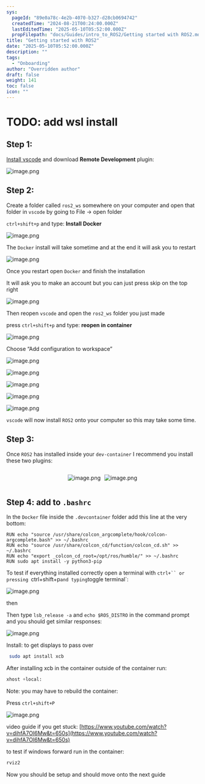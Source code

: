 ```yaml
---
sys:
  pageId: "89e0a78c-4e2b-4070-b327-d28cb0694742"
  createdTime: "2024-08-21T00:24:00.000Z"
  lastEditedTime: "2025-05-10T05:52:00.000Z"
  propFilepath: "docs/Guides/intro_to_ROS2/Getting started with ROS2.md"
title: "Getting started with ROS2"
date: "2025-05-10T05:52:00.000Z"
description: ""
tags:
  - "Onboarding"
author: "Overridden author"
draft: false
weight: 141
toc: false
icon: ""
---
```


# TODO: add wsl install

## Step 1:

[Install vscode](https://code.visualstudio.com/download) and download **Remote Development** plugin:

![image.png](https://prod-files-secure.s3.us-west-2.amazonaws.com/d518164a-d88e-44d1-a4ee-3adb3bd8bce0/efb52993-1881-4a40-b95e-6f020334f022/image.png?X-Amz-Algorithm=AWS4-HMAC-SHA256&X-Amz-Content-Sha256=UNSIGNED-PAYLOAD&X-Amz-Credential=ASIAZI2LB466WYI2MH4L%2F20250519%2Fus-west-2%2Fs3%2Faws4_request&X-Amz-Date=20250519T091037Z&X-Amz-Expires=3600&X-Amz-Security-Token=IQoJb3JpZ2luX2VjENH%2F%2F%2F%2F%2F%2F%2F%2F%2F%2FwEaCXVzLXdlc3QtMiJHMEUCIGygav7GJ3TmhD5367Ba3s5LBqrpVJv5RhkQI3wINVUlAiEAho6QWBD%2B%2F6ycFqTbYWPQIpW7fjqwFLtKUvdl6oRS8MEqiAQIif%2F%2F%2F%2F%2F%2F%2F%2F%2F%2FARAAGgw2Mzc0MjMxODM4MDUiDE1d8aPB6NwY6Dg%2BpircA91VppwkOuUkHFR2%2BS8RQ46zNVPNP%2BAxfqg4yH1NWM0O1VcMk1YnTuSueZZcxowEVJgfS%2BwtFYolYagWzhhIeckqn9iOzIDuFoYLXpguNSK5lMigZ2afJnb2OUmgs9OlSex%2FvgVrHOvlN7bf5kOXhRwIVIUm6fh1H4DiHGNs09cY4eI74y33vqJGSltObzLzx3B31yuxWqdCUJ6cGoPGXrC0KC7vq0YiLhjvH668aLpdwLbbsgytvrhkrLaVY9rWf5kvSrZ6L5UKABn5We6cajGR%2BzICi60eRunpR4mlbxFJnKHzjAN7DSZAnUKkwoS0kG25iYTpAnFYMOQZnd6ENblNISWnN43IXJ20DuNzsUW0T1MdtubezuGd1WKxRyvsYjChy7R5jPUkr6%2F9KIXY1Z6hb0syq7uDEX%2BYKe0hWN5FhTVPttVnhMq9%2FDVQ2KXRhB1ctSQIPg7aUhNToN6T6dGCkpXHai1sdVE%2FcqLuFXkgnAvvh1PBdqdImAbfIJJcvQNKH9se88uG1nmigY3OQ1NV%2FwEVOCsVFzHZ%2FvCIpghW%2FyrN3PdPB%2FgA96iaYFoyOtsyWGStTc7tjUqgy2MNgUzLgJg8vNr%2FwJfqn6u9ip4rpvzQuBF%2BME7vYZRCMMrXq8EGOqUBvRFQnpjemD5toAJVAyIJfN%2BLt8G%2BHSW1J0JR1bQ8xNRmzFYo%2FSMAfSCZnBj0Zqsams8sK40YhZNVk0jK6YMWCbPDwfSxbE1KjwSAmUlKbTiJQHc%2BY9M%2F8kzwd5bmL24XHapcsKC3AOHNgzEnRGClUxRekD4zsR39p7Fr5qu5dHvpDaVTODUOR041OqDVrg777lq5oqoq1zk07MvGt7OdbCKdD%2FJH&X-Amz-Signature=0cb92c7e93cd15a3c9549fd66c5166fa44344810fc30b43f5247046c1676203f&X-Amz-SignedHeaders=host&x-id=GetObject)

## Step 2:

Create a folder called `ros2_ws` somewhere on your computer and open that folder in `vscode` by going to File → open folder 

`ctrl+shift+p` and type: **Install Docker**

![image.png](https://prod-files-secure.s3.us-west-2.amazonaws.com/d518164a-d88e-44d1-a4ee-3adb3bd8bce0/2269dc0e-1cd5-47ff-bceb-c04ad9b2eab0/image.png?X-Amz-Algorithm=AWS4-HMAC-SHA256&X-Amz-Content-Sha256=UNSIGNED-PAYLOAD&X-Amz-Credential=ASIAZI2LB466WYI2MH4L%2F20250519%2Fus-west-2%2Fs3%2Faws4_request&X-Amz-Date=20250519T091037Z&X-Amz-Expires=3600&X-Amz-Security-Token=IQoJb3JpZ2luX2VjENH%2F%2F%2F%2F%2F%2F%2F%2F%2F%2FwEaCXVzLXdlc3QtMiJHMEUCIGygav7GJ3TmhD5367Ba3s5LBqrpVJv5RhkQI3wINVUlAiEAho6QWBD%2B%2F6ycFqTbYWPQIpW7fjqwFLtKUvdl6oRS8MEqiAQIif%2F%2F%2F%2F%2F%2F%2F%2F%2F%2FARAAGgw2Mzc0MjMxODM4MDUiDE1d8aPB6NwY6Dg%2BpircA91VppwkOuUkHFR2%2BS8RQ46zNVPNP%2BAxfqg4yH1NWM0O1VcMk1YnTuSueZZcxowEVJgfS%2BwtFYolYagWzhhIeckqn9iOzIDuFoYLXpguNSK5lMigZ2afJnb2OUmgs9OlSex%2FvgVrHOvlN7bf5kOXhRwIVIUm6fh1H4DiHGNs09cY4eI74y33vqJGSltObzLzx3B31yuxWqdCUJ6cGoPGXrC0KC7vq0YiLhjvH668aLpdwLbbsgytvrhkrLaVY9rWf5kvSrZ6L5UKABn5We6cajGR%2BzICi60eRunpR4mlbxFJnKHzjAN7DSZAnUKkwoS0kG25iYTpAnFYMOQZnd6ENblNISWnN43IXJ20DuNzsUW0T1MdtubezuGd1WKxRyvsYjChy7R5jPUkr6%2F9KIXY1Z6hb0syq7uDEX%2BYKe0hWN5FhTVPttVnhMq9%2FDVQ2KXRhB1ctSQIPg7aUhNToN6T6dGCkpXHai1sdVE%2FcqLuFXkgnAvvh1PBdqdImAbfIJJcvQNKH9se88uG1nmigY3OQ1NV%2FwEVOCsVFzHZ%2FvCIpghW%2FyrN3PdPB%2FgA96iaYFoyOtsyWGStTc7tjUqgy2MNgUzLgJg8vNr%2FwJfqn6u9ip4rpvzQuBF%2BME7vYZRCMMrXq8EGOqUBvRFQnpjemD5toAJVAyIJfN%2BLt8G%2BHSW1J0JR1bQ8xNRmzFYo%2FSMAfSCZnBj0Zqsams8sK40YhZNVk0jK6YMWCbPDwfSxbE1KjwSAmUlKbTiJQHc%2BY9M%2F8kzwd5bmL24XHapcsKC3AOHNgzEnRGClUxRekD4zsR39p7Fr5qu5dHvpDaVTODUOR041OqDVrg777lq5oqoq1zk07MvGt7OdbCKdD%2FJH&X-Amz-Signature=bd77402614cad2babf007e350bc993afe5b2a1066ab1719e60321691d62a8ddd&X-Amz-SignedHeaders=host&x-id=GetObject)

The `Docker` install will take sometime and at the end it will ask you to restart

![image.png](https://prod-files-secure.s3.us-west-2.amazonaws.com/d518164a-d88e-44d1-a4ee-3adb3bd8bce0/ed233f78-be33-4b1f-b89c-9c346c0e961e/image.png?X-Amz-Algorithm=AWS4-HMAC-SHA256&X-Amz-Content-Sha256=UNSIGNED-PAYLOAD&X-Amz-Credential=ASIAZI2LB466WYI2MH4L%2F20250519%2Fus-west-2%2Fs3%2Faws4_request&X-Amz-Date=20250519T091037Z&X-Amz-Expires=3600&X-Amz-Security-Token=IQoJb3JpZ2luX2VjENH%2F%2F%2F%2F%2F%2F%2F%2F%2F%2FwEaCXVzLXdlc3QtMiJHMEUCIGygav7GJ3TmhD5367Ba3s5LBqrpVJv5RhkQI3wINVUlAiEAho6QWBD%2B%2F6ycFqTbYWPQIpW7fjqwFLtKUvdl6oRS8MEqiAQIif%2F%2F%2F%2F%2F%2F%2F%2F%2F%2FARAAGgw2Mzc0MjMxODM4MDUiDE1d8aPB6NwY6Dg%2BpircA91VppwkOuUkHFR2%2BS8RQ46zNVPNP%2BAxfqg4yH1NWM0O1VcMk1YnTuSueZZcxowEVJgfS%2BwtFYolYagWzhhIeckqn9iOzIDuFoYLXpguNSK5lMigZ2afJnb2OUmgs9OlSex%2FvgVrHOvlN7bf5kOXhRwIVIUm6fh1H4DiHGNs09cY4eI74y33vqJGSltObzLzx3B31yuxWqdCUJ6cGoPGXrC0KC7vq0YiLhjvH668aLpdwLbbsgytvrhkrLaVY9rWf5kvSrZ6L5UKABn5We6cajGR%2BzICi60eRunpR4mlbxFJnKHzjAN7DSZAnUKkwoS0kG25iYTpAnFYMOQZnd6ENblNISWnN43IXJ20DuNzsUW0T1MdtubezuGd1WKxRyvsYjChy7R5jPUkr6%2F9KIXY1Z6hb0syq7uDEX%2BYKe0hWN5FhTVPttVnhMq9%2FDVQ2KXRhB1ctSQIPg7aUhNToN6T6dGCkpXHai1sdVE%2FcqLuFXkgnAvvh1PBdqdImAbfIJJcvQNKH9se88uG1nmigY3OQ1NV%2FwEVOCsVFzHZ%2FvCIpghW%2FyrN3PdPB%2FgA96iaYFoyOtsyWGStTc7tjUqgy2MNgUzLgJg8vNr%2FwJfqn6u9ip4rpvzQuBF%2BME7vYZRCMMrXq8EGOqUBvRFQnpjemD5toAJVAyIJfN%2BLt8G%2BHSW1J0JR1bQ8xNRmzFYo%2FSMAfSCZnBj0Zqsams8sK40YhZNVk0jK6YMWCbPDwfSxbE1KjwSAmUlKbTiJQHc%2BY9M%2F8kzwd5bmL24XHapcsKC3AOHNgzEnRGClUxRekD4zsR39p7Fr5qu5dHvpDaVTODUOR041OqDVrg777lq5oqoq1zk07MvGt7OdbCKdD%2FJH&X-Amz-Signature=61e6fbe6ffc753eff53c0b9c85645ad9c9514eeab1926fc8363b27c33013f327&X-Amz-SignedHeaders=host&x-id=GetObject)

Once you restart open `Docker` and finish the installation

It will ask you to make an account but you can just press skip on the top right

![image.png](https://prod-files-secure.s3.us-west-2.amazonaws.com/d518164a-d88e-44d1-a4ee-3adb3bd8bce0/21010ad9-1659-4fd9-9f59-9932a09b2a3d/image.png?X-Amz-Algorithm=AWS4-HMAC-SHA256&X-Amz-Content-Sha256=UNSIGNED-PAYLOAD&X-Amz-Credential=ASIAZI2LB466WYI2MH4L%2F20250519%2Fus-west-2%2Fs3%2Faws4_request&X-Amz-Date=20250519T091037Z&X-Amz-Expires=3600&X-Amz-Security-Token=IQoJb3JpZ2luX2VjENH%2F%2F%2F%2F%2F%2F%2F%2F%2F%2FwEaCXVzLXdlc3QtMiJHMEUCIGygav7GJ3TmhD5367Ba3s5LBqrpVJv5RhkQI3wINVUlAiEAho6QWBD%2B%2F6ycFqTbYWPQIpW7fjqwFLtKUvdl6oRS8MEqiAQIif%2F%2F%2F%2F%2F%2F%2F%2F%2F%2FARAAGgw2Mzc0MjMxODM4MDUiDE1d8aPB6NwY6Dg%2BpircA91VppwkOuUkHFR2%2BS8RQ46zNVPNP%2BAxfqg4yH1NWM0O1VcMk1YnTuSueZZcxowEVJgfS%2BwtFYolYagWzhhIeckqn9iOzIDuFoYLXpguNSK5lMigZ2afJnb2OUmgs9OlSex%2FvgVrHOvlN7bf5kOXhRwIVIUm6fh1H4DiHGNs09cY4eI74y33vqJGSltObzLzx3B31yuxWqdCUJ6cGoPGXrC0KC7vq0YiLhjvH668aLpdwLbbsgytvrhkrLaVY9rWf5kvSrZ6L5UKABn5We6cajGR%2BzICi60eRunpR4mlbxFJnKHzjAN7DSZAnUKkwoS0kG25iYTpAnFYMOQZnd6ENblNISWnN43IXJ20DuNzsUW0T1MdtubezuGd1WKxRyvsYjChy7R5jPUkr6%2F9KIXY1Z6hb0syq7uDEX%2BYKe0hWN5FhTVPttVnhMq9%2FDVQ2KXRhB1ctSQIPg7aUhNToN6T6dGCkpXHai1sdVE%2FcqLuFXkgnAvvh1PBdqdImAbfIJJcvQNKH9se88uG1nmigY3OQ1NV%2FwEVOCsVFzHZ%2FvCIpghW%2FyrN3PdPB%2FgA96iaYFoyOtsyWGStTc7tjUqgy2MNgUzLgJg8vNr%2FwJfqn6u9ip4rpvzQuBF%2BME7vYZRCMMrXq8EGOqUBvRFQnpjemD5toAJVAyIJfN%2BLt8G%2BHSW1J0JR1bQ8xNRmzFYo%2FSMAfSCZnBj0Zqsams8sK40YhZNVk0jK6YMWCbPDwfSxbE1KjwSAmUlKbTiJQHc%2BY9M%2F8kzwd5bmL24XHapcsKC3AOHNgzEnRGClUxRekD4zsR39p7Fr5qu5dHvpDaVTODUOR041OqDVrg777lq5oqoq1zk07MvGt7OdbCKdD%2FJH&X-Amz-Signature=529c2443dd20cd7c8e01ff76ac610cc41c679234c05f1a4e1030561f09ef0688&X-Amz-SignedHeaders=host&x-id=GetObject)

Then reopen `vscode` and open the `ros2_ws` folder you just made

press `ctrl+shift+p` and type: **reopen in container**

![image.png](https://prod-files-secure.s3.us-west-2.amazonaws.com/d518164a-d88e-44d1-a4ee-3adb3bd8bce0/4e93b8c2-41ad-488c-8095-c74205196118/image.png?X-Amz-Algorithm=AWS4-HMAC-SHA256&X-Amz-Content-Sha256=UNSIGNED-PAYLOAD&X-Amz-Credential=ASIAZI2LB466WYI2MH4L%2F20250519%2Fus-west-2%2Fs3%2Faws4_request&X-Amz-Date=20250519T091037Z&X-Amz-Expires=3600&X-Amz-Security-Token=IQoJb3JpZ2luX2VjENH%2F%2F%2F%2F%2F%2F%2F%2F%2F%2FwEaCXVzLXdlc3QtMiJHMEUCIGygav7GJ3TmhD5367Ba3s5LBqrpVJv5RhkQI3wINVUlAiEAho6QWBD%2B%2F6ycFqTbYWPQIpW7fjqwFLtKUvdl6oRS8MEqiAQIif%2F%2F%2F%2F%2F%2F%2F%2F%2F%2FARAAGgw2Mzc0MjMxODM4MDUiDE1d8aPB6NwY6Dg%2BpircA91VppwkOuUkHFR2%2BS8RQ46zNVPNP%2BAxfqg4yH1NWM0O1VcMk1YnTuSueZZcxowEVJgfS%2BwtFYolYagWzhhIeckqn9iOzIDuFoYLXpguNSK5lMigZ2afJnb2OUmgs9OlSex%2FvgVrHOvlN7bf5kOXhRwIVIUm6fh1H4DiHGNs09cY4eI74y33vqJGSltObzLzx3B31yuxWqdCUJ6cGoPGXrC0KC7vq0YiLhjvH668aLpdwLbbsgytvrhkrLaVY9rWf5kvSrZ6L5UKABn5We6cajGR%2BzICi60eRunpR4mlbxFJnKHzjAN7DSZAnUKkwoS0kG25iYTpAnFYMOQZnd6ENblNISWnN43IXJ20DuNzsUW0T1MdtubezuGd1WKxRyvsYjChy7R5jPUkr6%2F9KIXY1Z6hb0syq7uDEX%2BYKe0hWN5FhTVPttVnhMq9%2FDVQ2KXRhB1ctSQIPg7aUhNToN6T6dGCkpXHai1sdVE%2FcqLuFXkgnAvvh1PBdqdImAbfIJJcvQNKH9se88uG1nmigY3OQ1NV%2FwEVOCsVFzHZ%2FvCIpghW%2FyrN3PdPB%2FgA96iaYFoyOtsyWGStTc7tjUqgy2MNgUzLgJg8vNr%2FwJfqn6u9ip4rpvzQuBF%2BME7vYZRCMMrXq8EGOqUBvRFQnpjemD5toAJVAyIJfN%2BLt8G%2BHSW1J0JR1bQ8xNRmzFYo%2FSMAfSCZnBj0Zqsams8sK40YhZNVk0jK6YMWCbPDwfSxbE1KjwSAmUlKbTiJQHc%2BY9M%2F8kzwd5bmL24XHapcsKC3AOHNgzEnRGClUxRekD4zsR39p7Fr5qu5dHvpDaVTODUOR041OqDVrg777lq5oqoq1zk07MvGt7OdbCKdD%2FJH&X-Amz-Signature=f3bee2b7a8c9f77e17c68c9658f79e25bc10d176dcfa4e78e2ef96e42439cedc&X-Amz-SignedHeaders=host&x-id=GetObject)

Choose “Add configuration to workspace”

![image.png](https://prod-files-secure.s3.us-west-2.amazonaws.com/d518164a-d88e-44d1-a4ee-3adb3bd8bce0/9560b282-5060-4989-ba37-97e7b2c22476/image.png?X-Amz-Algorithm=AWS4-HMAC-SHA256&X-Amz-Content-Sha256=UNSIGNED-PAYLOAD&X-Amz-Credential=ASIAZI2LB466WYI2MH4L%2F20250519%2Fus-west-2%2Fs3%2Faws4_request&X-Amz-Date=20250519T091037Z&X-Amz-Expires=3600&X-Amz-Security-Token=IQoJb3JpZ2luX2VjENH%2F%2F%2F%2F%2F%2F%2F%2F%2F%2FwEaCXVzLXdlc3QtMiJHMEUCIGygav7GJ3TmhD5367Ba3s5LBqrpVJv5RhkQI3wINVUlAiEAho6QWBD%2B%2F6ycFqTbYWPQIpW7fjqwFLtKUvdl6oRS8MEqiAQIif%2F%2F%2F%2F%2F%2F%2F%2F%2F%2FARAAGgw2Mzc0MjMxODM4MDUiDE1d8aPB6NwY6Dg%2BpircA91VppwkOuUkHFR2%2BS8RQ46zNVPNP%2BAxfqg4yH1NWM0O1VcMk1YnTuSueZZcxowEVJgfS%2BwtFYolYagWzhhIeckqn9iOzIDuFoYLXpguNSK5lMigZ2afJnb2OUmgs9OlSex%2FvgVrHOvlN7bf5kOXhRwIVIUm6fh1H4DiHGNs09cY4eI74y33vqJGSltObzLzx3B31yuxWqdCUJ6cGoPGXrC0KC7vq0YiLhjvH668aLpdwLbbsgytvrhkrLaVY9rWf5kvSrZ6L5UKABn5We6cajGR%2BzICi60eRunpR4mlbxFJnKHzjAN7DSZAnUKkwoS0kG25iYTpAnFYMOQZnd6ENblNISWnN43IXJ20DuNzsUW0T1MdtubezuGd1WKxRyvsYjChy7R5jPUkr6%2F9KIXY1Z6hb0syq7uDEX%2BYKe0hWN5FhTVPttVnhMq9%2FDVQ2KXRhB1ctSQIPg7aUhNToN6T6dGCkpXHai1sdVE%2FcqLuFXkgnAvvh1PBdqdImAbfIJJcvQNKH9se88uG1nmigY3OQ1NV%2FwEVOCsVFzHZ%2FvCIpghW%2FyrN3PdPB%2FgA96iaYFoyOtsyWGStTc7tjUqgy2MNgUzLgJg8vNr%2FwJfqn6u9ip4rpvzQuBF%2BME7vYZRCMMrXq8EGOqUBvRFQnpjemD5toAJVAyIJfN%2BLt8G%2BHSW1J0JR1bQ8xNRmzFYo%2FSMAfSCZnBj0Zqsams8sK40YhZNVk0jK6YMWCbPDwfSxbE1KjwSAmUlKbTiJQHc%2BY9M%2F8kzwd5bmL24XHapcsKC3AOHNgzEnRGClUxRekD4zsR39p7Fr5qu5dHvpDaVTODUOR041OqDVrg777lq5oqoq1zk07MvGt7OdbCKdD%2FJH&X-Amz-Signature=8da5f0d9e434fb506db6d3b68c869567e3cca4fce95c0395092e211201f61b52&X-Amz-SignedHeaders=host&x-id=GetObject)

![image.png](https://prod-files-secure.s3.us-west-2.amazonaws.com/d518164a-d88e-44d1-a4ee-3adb3bd8bce0/2ee63f81-886b-48e8-a553-dc6e5eac99e4/image.png?X-Amz-Algorithm=AWS4-HMAC-SHA256&X-Amz-Content-Sha256=UNSIGNED-PAYLOAD&X-Amz-Credential=ASIAZI2LB466WYI2MH4L%2F20250519%2Fus-west-2%2Fs3%2Faws4_request&X-Amz-Date=20250519T091037Z&X-Amz-Expires=3600&X-Amz-Security-Token=IQoJb3JpZ2luX2VjENH%2F%2F%2F%2F%2F%2F%2F%2F%2F%2FwEaCXVzLXdlc3QtMiJHMEUCIGygav7GJ3TmhD5367Ba3s5LBqrpVJv5RhkQI3wINVUlAiEAho6QWBD%2B%2F6ycFqTbYWPQIpW7fjqwFLtKUvdl6oRS8MEqiAQIif%2F%2F%2F%2F%2F%2F%2F%2F%2F%2FARAAGgw2Mzc0MjMxODM4MDUiDE1d8aPB6NwY6Dg%2BpircA91VppwkOuUkHFR2%2BS8RQ46zNVPNP%2BAxfqg4yH1NWM0O1VcMk1YnTuSueZZcxowEVJgfS%2BwtFYolYagWzhhIeckqn9iOzIDuFoYLXpguNSK5lMigZ2afJnb2OUmgs9OlSex%2FvgVrHOvlN7bf5kOXhRwIVIUm6fh1H4DiHGNs09cY4eI74y33vqJGSltObzLzx3B31yuxWqdCUJ6cGoPGXrC0KC7vq0YiLhjvH668aLpdwLbbsgytvrhkrLaVY9rWf5kvSrZ6L5UKABn5We6cajGR%2BzICi60eRunpR4mlbxFJnKHzjAN7DSZAnUKkwoS0kG25iYTpAnFYMOQZnd6ENblNISWnN43IXJ20DuNzsUW0T1MdtubezuGd1WKxRyvsYjChy7R5jPUkr6%2F9KIXY1Z6hb0syq7uDEX%2BYKe0hWN5FhTVPttVnhMq9%2FDVQ2KXRhB1ctSQIPg7aUhNToN6T6dGCkpXHai1sdVE%2FcqLuFXkgnAvvh1PBdqdImAbfIJJcvQNKH9se88uG1nmigY3OQ1NV%2FwEVOCsVFzHZ%2FvCIpghW%2FyrN3PdPB%2FgA96iaYFoyOtsyWGStTc7tjUqgy2MNgUzLgJg8vNr%2FwJfqn6u9ip4rpvzQuBF%2BME7vYZRCMMrXq8EGOqUBvRFQnpjemD5toAJVAyIJfN%2BLt8G%2BHSW1J0JR1bQ8xNRmzFYo%2FSMAfSCZnBj0Zqsams8sK40YhZNVk0jK6YMWCbPDwfSxbE1KjwSAmUlKbTiJQHc%2BY9M%2F8kzwd5bmL24XHapcsKC3AOHNgzEnRGClUxRekD4zsR39p7Fr5qu5dHvpDaVTODUOR041OqDVrg777lq5oqoq1zk07MvGt7OdbCKdD%2FJH&X-Amz-Signature=d86e6a0c06a00b3fa2be8b60eb91b4ba8e836e0431131f2102a1092fa75c826f&X-Amz-SignedHeaders=host&x-id=GetObject)

![image.png](https://prod-files-secure.s3.us-west-2.amazonaws.com/d518164a-d88e-44d1-a4ee-3adb3bd8bce0/ae1580b2-b048-407e-aed9-b584224a7a04/image.png?X-Amz-Algorithm=AWS4-HMAC-SHA256&X-Amz-Content-Sha256=UNSIGNED-PAYLOAD&X-Amz-Credential=ASIAZI2LB466WYI2MH4L%2F20250519%2Fus-west-2%2Fs3%2Faws4_request&X-Amz-Date=20250519T091037Z&X-Amz-Expires=3600&X-Amz-Security-Token=IQoJb3JpZ2luX2VjENH%2F%2F%2F%2F%2F%2F%2F%2F%2F%2FwEaCXVzLXdlc3QtMiJHMEUCIGygav7GJ3TmhD5367Ba3s5LBqrpVJv5RhkQI3wINVUlAiEAho6QWBD%2B%2F6ycFqTbYWPQIpW7fjqwFLtKUvdl6oRS8MEqiAQIif%2F%2F%2F%2F%2F%2F%2F%2F%2F%2FARAAGgw2Mzc0MjMxODM4MDUiDE1d8aPB6NwY6Dg%2BpircA91VppwkOuUkHFR2%2BS8RQ46zNVPNP%2BAxfqg4yH1NWM0O1VcMk1YnTuSueZZcxowEVJgfS%2BwtFYolYagWzhhIeckqn9iOzIDuFoYLXpguNSK5lMigZ2afJnb2OUmgs9OlSex%2FvgVrHOvlN7bf5kOXhRwIVIUm6fh1H4DiHGNs09cY4eI74y33vqJGSltObzLzx3B31yuxWqdCUJ6cGoPGXrC0KC7vq0YiLhjvH668aLpdwLbbsgytvrhkrLaVY9rWf5kvSrZ6L5UKABn5We6cajGR%2BzICi60eRunpR4mlbxFJnKHzjAN7DSZAnUKkwoS0kG25iYTpAnFYMOQZnd6ENblNISWnN43IXJ20DuNzsUW0T1MdtubezuGd1WKxRyvsYjChy7R5jPUkr6%2F9KIXY1Z6hb0syq7uDEX%2BYKe0hWN5FhTVPttVnhMq9%2FDVQ2KXRhB1ctSQIPg7aUhNToN6T6dGCkpXHai1sdVE%2FcqLuFXkgnAvvh1PBdqdImAbfIJJcvQNKH9se88uG1nmigY3OQ1NV%2FwEVOCsVFzHZ%2FvCIpghW%2FyrN3PdPB%2FgA96iaYFoyOtsyWGStTc7tjUqgy2MNgUzLgJg8vNr%2FwJfqn6u9ip4rpvzQuBF%2BME7vYZRCMMrXq8EGOqUBvRFQnpjemD5toAJVAyIJfN%2BLt8G%2BHSW1J0JR1bQ8xNRmzFYo%2FSMAfSCZnBj0Zqsams8sK40YhZNVk0jK6YMWCbPDwfSxbE1KjwSAmUlKbTiJQHc%2BY9M%2F8kzwd5bmL24XHapcsKC3AOHNgzEnRGClUxRekD4zsR39p7Fr5qu5dHvpDaVTODUOR041OqDVrg777lq5oqoq1zk07MvGt7OdbCKdD%2FJH&X-Amz-Signature=3a2308da4577d83001f1bb3bca750739c497a6233348db0868c65f006039ac7b&X-Amz-SignedHeaders=host&x-id=GetObject)

![image.png](https://prod-files-secure.s3.us-west-2.amazonaws.com/d518164a-d88e-44d1-a4ee-3adb3bd8bce0/53255b28-f75e-430f-b9e3-c0ac8577e42b/image.png?X-Amz-Algorithm=AWS4-HMAC-SHA256&X-Amz-Content-Sha256=UNSIGNED-PAYLOAD&X-Amz-Credential=ASIAZI2LB466WYI2MH4L%2F20250519%2Fus-west-2%2Fs3%2Faws4_request&X-Amz-Date=20250519T091037Z&X-Amz-Expires=3600&X-Amz-Security-Token=IQoJb3JpZ2luX2VjENH%2F%2F%2F%2F%2F%2F%2F%2F%2F%2FwEaCXVzLXdlc3QtMiJHMEUCIGygav7GJ3TmhD5367Ba3s5LBqrpVJv5RhkQI3wINVUlAiEAho6QWBD%2B%2F6ycFqTbYWPQIpW7fjqwFLtKUvdl6oRS8MEqiAQIif%2F%2F%2F%2F%2F%2F%2F%2F%2F%2FARAAGgw2Mzc0MjMxODM4MDUiDE1d8aPB6NwY6Dg%2BpircA91VppwkOuUkHFR2%2BS8RQ46zNVPNP%2BAxfqg4yH1NWM0O1VcMk1YnTuSueZZcxowEVJgfS%2BwtFYolYagWzhhIeckqn9iOzIDuFoYLXpguNSK5lMigZ2afJnb2OUmgs9OlSex%2FvgVrHOvlN7bf5kOXhRwIVIUm6fh1H4DiHGNs09cY4eI74y33vqJGSltObzLzx3B31yuxWqdCUJ6cGoPGXrC0KC7vq0YiLhjvH668aLpdwLbbsgytvrhkrLaVY9rWf5kvSrZ6L5UKABn5We6cajGR%2BzICi60eRunpR4mlbxFJnKHzjAN7DSZAnUKkwoS0kG25iYTpAnFYMOQZnd6ENblNISWnN43IXJ20DuNzsUW0T1MdtubezuGd1WKxRyvsYjChy7R5jPUkr6%2F9KIXY1Z6hb0syq7uDEX%2BYKe0hWN5FhTVPttVnhMq9%2FDVQ2KXRhB1ctSQIPg7aUhNToN6T6dGCkpXHai1sdVE%2FcqLuFXkgnAvvh1PBdqdImAbfIJJcvQNKH9se88uG1nmigY3OQ1NV%2FwEVOCsVFzHZ%2FvCIpghW%2FyrN3PdPB%2FgA96iaYFoyOtsyWGStTc7tjUqgy2MNgUzLgJg8vNr%2FwJfqn6u9ip4rpvzQuBF%2BME7vYZRCMMrXq8EGOqUBvRFQnpjemD5toAJVAyIJfN%2BLt8G%2BHSW1J0JR1bQ8xNRmzFYo%2FSMAfSCZnBj0Zqsams8sK40YhZNVk0jK6YMWCbPDwfSxbE1KjwSAmUlKbTiJQHc%2BY9M%2F8kzwd5bmL24XHapcsKC3AOHNgzEnRGClUxRekD4zsR39p7Fr5qu5dHvpDaVTODUOR041OqDVrg777lq5oqoq1zk07MvGt7OdbCKdD%2FJH&X-Amz-Signature=e120d3c02983b39510137c576c80cf26439e71c773418e215b88ae58bbb0eed8&X-Amz-SignedHeaders=host&x-id=GetObject)

![image.png](https://prod-files-secure.s3.us-west-2.amazonaws.com/d518164a-d88e-44d1-a4ee-3adb3bd8bce0/7c562767-5af9-4ffb-97d1-327bcdf4ee00/image.png?X-Amz-Algorithm=AWS4-HMAC-SHA256&X-Amz-Content-Sha256=UNSIGNED-PAYLOAD&X-Amz-Credential=ASIAZI2LB466WYI2MH4L%2F20250519%2Fus-west-2%2Fs3%2Faws4_request&X-Amz-Date=20250519T091037Z&X-Amz-Expires=3600&X-Amz-Security-Token=IQoJb3JpZ2luX2VjENH%2F%2F%2F%2F%2F%2F%2F%2F%2F%2FwEaCXVzLXdlc3QtMiJHMEUCIGygav7GJ3TmhD5367Ba3s5LBqrpVJv5RhkQI3wINVUlAiEAho6QWBD%2B%2F6ycFqTbYWPQIpW7fjqwFLtKUvdl6oRS8MEqiAQIif%2F%2F%2F%2F%2F%2F%2F%2F%2F%2FARAAGgw2Mzc0MjMxODM4MDUiDE1d8aPB6NwY6Dg%2BpircA91VppwkOuUkHFR2%2BS8RQ46zNVPNP%2BAxfqg4yH1NWM0O1VcMk1YnTuSueZZcxowEVJgfS%2BwtFYolYagWzhhIeckqn9iOzIDuFoYLXpguNSK5lMigZ2afJnb2OUmgs9OlSex%2FvgVrHOvlN7bf5kOXhRwIVIUm6fh1H4DiHGNs09cY4eI74y33vqJGSltObzLzx3B31yuxWqdCUJ6cGoPGXrC0KC7vq0YiLhjvH668aLpdwLbbsgytvrhkrLaVY9rWf5kvSrZ6L5UKABn5We6cajGR%2BzICi60eRunpR4mlbxFJnKHzjAN7DSZAnUKkwoS0kG25iYTpAnFYMOQZnd6ENblNISWnN43IXJ20DuNzsUW0T1MdtubezuGd1WKxRyvsYjChy7R5jPUkr6%2F9KIXY1Z6hb0syq7uDEX%2BYKe0hWN5FhTVPttVnhMq9%2FDVQ2KXRhB1ctSQIPg7aUhNToN6T6dGCkpXHai1sdVE%2FcqLuFXkgnAvvh1PBdqdImAbfIJJcvQNKH9se88uG1nmigY3OQ1NV%2FwEVOCsVFzHZ%2FvCIpghW%2FyrN3PdPB%2FgA96iaYFoyOtsyWGStTc7tjUqgy2MNgUzLgJg8vNr%2FwJfqn6u9ip4rpvzQuBF%2BME7vYZRCMMrXq8EGOqUBvRFQnpjemD5toAJVAyIJfN%2BLt8G%2BHSW1J0JR1bQ8xNRmzFYo%2FSMAfSCZnBj0Zqsams8sK40YhZNVk0jK6YMWCbPDwfSxbE1KjwSAmUlKbTiJQHc%2BY9M%2F8kzwd5bmL24XHapcsKC3AOHNgzEnRGClUxRekD4zsR39p7Fr5qu5dHvpDaVTODUOR041OqDVrg777lq5oqoq1zk07MvGt7OdbCKdD%2FJH&X-Amz-Signature=3f172b5cee2dbcb1bd1d9c1ad63696f60a7b69ab75ed4f0082202f043e3e08f2&X-Amz-SignedHeaders=host&x-id=GetObject)

`vscode` will now install `ROS2` onto your computer so this may take some time.

## Step 3:

Once `ROS2` has installed inside your `dev-container` I recommend you install these two plugins:

<div style="display: flex;flex-direction: row; column-gap:10px; max-width: 630px;justify-content: center;">
<div>

![image.png](https://prod-files-secure.s3.us-west-2.amazonaws.com/d518164a-d88e-44d1-a4ee-3adb3bd8bce0/3fc3d550-5a54-4ba1-ba6b-faa01cdb7369/image.png?X-Amz-Algorithm=AWS4-HMAC-SHA256&X-Amz-Content-Sha256=UNSIGNED-PAYLOAD&X-Amz-Credential=ASIAZI2LB466XXVH6LYK%2F20250519%2Fus-west-2%2Fs3%2Faws4_request&X-Amz-Date=20250519T091040Z&X-Amz-Expires=3600&X-Amz-Security-Token=IQoJb3JpZ2luX2VjEND%2F%2F%2F%2F%2F%2F%2F%2F%2F%2FwEaCXVzLXdlc3QtMiJHMEUCIBC9zFsoDaRuEWcQESI2anLBhjgIfV9Dp8G5gOaEp2MXAiEAsNDDUEFjJehFfivi2efgFSvwOrbyDdJOOk1aoOYn0ZkqiAQIif%2F%2F%2F%2F%2F%2F%2F%2F%2F%2FARAAGgw2Mzc0MjMxODM4MDUiDFO4i76mFrNG3ix%2BxSrcA7CJinbS%2Flfk8MOwLbLeJCKINR%2Fkc3%2FzRBlI%2BH%2FEo35MIa1u1W1ypcus670tuXcxwYcWJhoArhXQvzqhDWXV9SLe6nKFQpQyOj49FYCRSHt9SI%2FhhI6z3xquxDTkwloryOos23yllCEg%2FuKd%2F2dYxdLy1x5fa3iD4%2F5hkprDdl1Aqwl5zCSrCEym8KfyLvsqQ%2F8i20%2Fj%2BFoJU34K5IoCnTqZll2DQQ3O7gpHyh%2Fj5KozKw4nUr4dPXM7ily7lrsPl%2B6XWiQJqRfvILq22dHX2BbvkJwLSS1NHH4vUF9JY13hXDxfjnMW6%2B7ib%2BSPrpoXooo2gSMJzaRZQWp5WYzSevK%2BWjjlvXj2kmb0dNVFXAgRov8CDVi5JGvqk%2FPR9e1Ae%2F6WzOKL7wvWiaksgt7Y8Mo0KcjDpHDGNQjyz%2BsK4qUcTIFGCpmTRPjzbfTRskAHsdlo45z1gZ7pgrLITUW1BMD5fx9X5C9BfPK2s5TYQqOEl%2F2Db0L0NMCWB%2BgieHu5x%2Bbwe3x5jz6bvgGVFmLYNp7qYOzjdXsgQbXHT7HHOY2Yrhox8Ne6HnQViiKJ9S%2FHOpVV%2FpCQYe8SmIJzivAq4PGgSaTQT6Ueg2Do2%2FZSd1G1GJZta8hqyL%2B5Je4bMO3Rq8EGOqUBXSy1w1IzEqzGbU%2FUAqtNnRKyWkf0gQi%2FYLddBS%2B3SD2NGmJjtFwjKIEShpiu6hlOAng4hHtTLs5wy4FeC4lMatS34Q8kkCHwAK2qZnF9aHgLTFILQb0ON%2FIrdxVy4zPbAR44CmYH%2Fca922KfpRutitpmSVk4FThfbLGH0OEpyDM0lFoDrIQRMxXLZarZqVxHzyrUZHZD%2F9p47vJy3GA4RExjitV8&X-Amz-Signature=eeffc9552a61f7f0487e47acb266cd766c1768905b712256dec88431e19d0024&X-Amz-SignedHeaders=host&x-id=GetObject)

</div>
<div>

![image.png](https://prod-files-secure.s3.us-west-2.amazonaws.com/d518164a-d88e-44d1-a4ee-3adb3bd8bce0/d994cc66-13c2-4093-a5a3-f84cf4601a82/image.png?X-Amz-Algorithm=AWS4-HMAC-SHA256&X-Amz-Content-Sha256=UNSIGNED-PAYLOAD&X-Amz-Credential=ASIAZI2LB466UZEYMRAR%2F20250519%2Fus-west-2%2Fs3%2Faws4_request&X-Amz-Date=20250519T091041Z&X-Amz-Expires=3600&X-Amz-Security-Token=IQoJb3JpZ2luX2VjEND%2F%2F%2F%2F%2F%2F%2F%2F%2F%2FwEaCXVzLXdlc3QtMiJHMEUCIQDM6MFxQ%2B%2BIRYN5Ls9SBX%2FUp1tXh0zO4E2fMG8AipllSgIgCFOmJ7MLhSjP0PvmXVKt3kJlMJSzoHxF9bkAYmBDo8oqiAQIif%2F%2F%2F%2F%2F%2F%2F%2F%2F%2FARAAGgw2Mzc0MjMxODM4MDUiDGlyfpkm%2BtmhpNRstircA01MQdQcSTHH2bKdFNgyAHxz1WX%2F47dxSafn8thzP0p8agCIRUz8ywqDW%2FTMKNX0TDk2gu5nEa8IDhw%2BwB6FV%2BQnJ3o1W0WALmiS49r%2Bz7NNfx2e%2BKm7E6nSmLajvxp7Npz9B6AfW4Lp5vHD7lf91K8UwccjVIO1j3rEq6pdlSP4ApcQE11aEbKOP94gPFD8EXdhP8D%2FTEWxgGPbeRvyG%2B2JeSsJrDoBS6vyfaQaIXFMlIQkpg%2F%2FrOkjv%2B9pljopdOtehTKhWfINx0LrMReyAhn5ebbttTkmG91QNnw7oDxjHet2eVILDD9iY1Y%2FV6Z8vroUK3iVHzqUeq8ho3%2Bf9SvySCWbffeHSWxkSNxJGNY7ViLD9gSDf9BhIi%2FEAwYm1iBrqCb5qp4vaAu07BcAa1XlF3rk17Oqs2ndiu7ZpLvnIE%2BeJDJWzP8BVcn850PGMwpsqul1ZUALNTluqrcvJU9BRi8FoPs8m04n2i7ncm2rd%2FeT6RpgRgnLYK1P3z6CIKmkJheuXOsytRM1hx1JAKnphzLjcPiroHaao79MkZoxlZGsQa%2BUnumwMZlAdNfen4axjR%2FgGcHK8Akrf8cqe27bQssCXi1bSvKxlISikxOOjlLq9IWSCPRVSWV6MJrRq8EGOqUBV1hfBDQR6bHgwIyvZmiyNBaSdCXq7Z0Pn%2BlCsGwpZJL%2BG61aKyxNcDvrur45xkFGxNPJPqbWE9SQdy56XJtv8FddqoXekufVqKHc8J0lRM6DgVbe2T47isoa4xTbjpgPkXHbHvfUpfscVnU%2BBJ5WJllk1vxEdile2IaZBf4UQBh5Fr2%2FAgZqU%2B%2B8BZlPAyhiz7Ztm4cRyic95XPU8IWzaR3QEh2R&X-Amz-Signature=2e29cc8fa14052f7a609df7e82c7a69594ff6fd468a7d0b4fb124f538612e57a&X-Amz-SignedHeaders=host&x-id=GetObject)

</div>
</div>

## Step 4: add to `.bashrc`

In the `Docker` file inside the `.devcontainer` folder add this line at the very bottom: 

```docker
RUN echo "source /usr/share/colcon_argcomplete/hook/colcon-argcomplete.bash" >> ~/.bashrc
RUN echo "source /usr/share/colcon_cd/function/colcon_cd.sh" >> ~/.bashrc
RUN echo "export _colcon_cd_root=/opt/ros/humble/" >> ~/.bashrc
RUN sudo apt install -y python3-pip 
```

To test if everything installed correctly open a terminal with `ctrl+`` or pressing `ctrl+shift+p` and typing `toggle terminal`:

![image.png](https://prod-files-secure.s3.us-west-2.amazonaws.com/d518164a-d88e-44d1-a4ee-3adb3bd8bce0/6a4943d8-b04e-4c02-9a58-775f3384d1a5/image.png?X-Amz-Algorithm=AWS4-HMAC-SHA256&X-Amz-Content-Sha256=UNSIGNED-PAYLOAD&X-Amz-Credential=ASIAZI2LB466WYI2MH4L%2F20250519%2Fus-west-2%2Fs3%2Faws4_request&X-Amz-Date=20250519T091037Z&X-Amz-Expires=3600&X-Amz-Security-Token=IQoJb3JpZ2luX2VjENH%2F%2F%2F%2F%2F%2F%2F%2F%2F%2FwEaCXVzLXdlc3QtMiJHMEUCIGygav7GJ3TmhD5367Ba3s5LBqrpVJv5RhkQI3wINVUlAiEAho6QWBD%2B%2F6ycFqTbYWPQIpW7fjqwFLtKUvdl6oRS8MEqiAQIif%2F%2F%2F%2F%2F%2F%2F%2F%2F%2FARAAGgw2Mzc0MjMxODM4MDUiDE1d8aPB6NwY6Dg%2BpircA91VppwkOuUkHFR2%2BS8RQ46zNVPNP%2BAxfqg4yH1NWM0O1VcMk1YnTuSueZZcxowEVJgfS%2BwtFYolYagWzhhIeckqn9iOzIDuFoYLXpguNSK5lMigZ2afJnb2OUmgs9OlSex%2FvgVrHOvlN7bf5kOXhRwIVIUm6fh1H4DiHGNs09cY4eI74y33vqJGSltObzLzx3B31yuxWqdCUJ6cGoPGXrC0KC7vq0YiLhjvH668aLpdwLbbsgytvrhkrLaVY9rWf5kvSrZ6L5UKABn5We6cajGR%2BzICi60eRunpR4mlbxFJnKHzjAN7DSZAnUKkwoS0kG25iYTpAnFYMOQZnd6ENblNISWnN43IXJ20DuNzsUW0T1MdtubezuGd1WKxRyvsYjChy7R5jPUkr6%2F9KIXY1Z6hb0syq7uDEX%2BYKe0hWN5FhTVPttVnhMq9%2FDVQ2KXRhB1ctSQIPg7aUhNToN6T6dGCkpXHai1sdVE%2FcqLuFXkgnAvvh1PBdqdImAbfIJJcvQNKH9se88uG1nmigY3OQ1NV%2FwEVOCsVFzHZ%2FvCIpghW%2FyrN3PdPB%2FgA96iaYFoyOtsyWGStTc7tjUqgy2MNgUzLgJg8vNr%2FwJfqn6u9ip4rpvzQuBF%2BME7vYZRCMMrXq8EGOqUBvRFQnpjemD5toAJVAyIJfN%2BLt8G%2BHSW1J0JR1bQ8xNRmzFYo%2FSMAfSCZnBj0Zqsams8sK40YhZNVk0jK6YMWCbPDwfSxbE1KjwSAmUlKbTiJQHc%2BY9M%2F8kzwd5bmL24XHapcsKC3AOHNgzEnRGClUxRekD4zsR39p7Fr5qu5dHvpDaVTODUOR041OqDVrg777lq5oqoq1zk07MvGt7OdbCKdD%2FJH&X-Amz-Signature=88402c9c4809a92c324a4ef8e4b11574215b38af03be95b34c729db076e3ed50&X-Amz-SignedHeaders=host&x-id=GetObject)

then 

Then type `lsb_release -a` and `echo $ROS_DISTRO` in the command prompt and you should get similar responses:

![image.png](https://prod-files-secure.s3.us-west-2.amazonaws.com/d518164a-d88e-44d1-a4ee-3adb3bd8bce0/3e635dec-a805-4e85-8b9e-d000e5b71a4e/image.png?X-Amz-Algorithm=AWS4-HMAC-SHA256&X-Amz-Content-Sha256=UNSIGNED-PAYLOAD&X-Amz-Credential=ASIAZI2LB466WYI2MH4L%2F20250519%2Fus-west-2%2Fs3%2Faws4_request&X-Amz-Date=20250519T091037Z&X-Amz-Expires=3600&X-Amz-Security-Token=IQoJb3JpZ2luX2VjENH%2F%2F%2F%2F%2F%2F%2F%2F%2F%2FwEaCXVzLXdlc3QtMiJHMEUCIGygav7GJ3TmhD5367Ba3s5LBqrpVJv5RhkQI3wINVUlAiEAho6QWBD%2B%2F6ycFqTbYWPQIpW7fjqwFLtKUvdl6oRS8MEqiAQIif%2F%2F%2F%2F%2F%2F%2F%2F%2F%2FARAAGgw2Mzc0MjMxODM4MDUiDE1d8aPB6NwY6Dg%2BpircA91VppwkOuUkHFR2%2BS8RQ46zNVPNP%2BAxfqg4yH1NWM0O1VcMk1YnTuSueZZcxowEVJgfS%2BwtFYolYagWzhhIeckqn9iOzIDuFoYLXpguNSK5lMigZ2afJnb2OUmgs9OlSex%2FvgVrHOvlN7bf5kOXhRwIVIUm6fh1H4DiHGNs09cY4eI74y33vqJGSltObzLzx3B31yuxWqdCUJ6cGoPGXrC0KC7vq0YiLhjvH668aLpdwLbbsgytvrhkrLaVY9rWf5kvSrZ6L5UKABn5We6cajGR%2BzICi60eRunpR4mlbxFJnKHzjAN7DSZAnUKkwoS0kG25iYTpAnFYMOQZnd6ENblNISWnN43IXJ20DuNzsUW0T1MdtubezuGd1WKxRyvsYjChy7R5jPUkr6%2F9KIXY1Z6hb0syq7uDEX%2BYKe0hWN5FhTVPttVnhMq9%2FDVQ2KXRhB1ctSQIPg7aUhNToN6T6dGCkpXHai1sdVE%2FcqLuFXkgnAvvh1PBdqdImAbfIJJcvQNKH9se88uG1nmigY3OQ1NV%2FwEVOCsVFzHZ%2FvCIpghW%2FyrN3PdPB%2FgA96iaYFoyOtsyWGStTc7tjUqgy2MNgUzLgJg8vNr%2FwJfqn6u9ip4rpvzQuBF%2BME7vYZRCMMrXq8EGOqUBvRFQnpjemD5toAJVAyIJfN%2BLt8G%2BHSW1J0JR1bQ8xNRmzFYo%2FSMAfSCZnBj0Zqsams8sK40YhZNVk0jK6YMWCbPDwfSxbE1KjwSAmUlKbTiJQHc%2BY9M%2F8kzwd5bmL24XHapcsKC3AOHNgzEnRGClUxRekD4zsR39p7Fr5qu5dHvpDaVTODUOR041OqDVrg777lq5oqoq1zk07MvGt7OdbCKdD%2FJH&X-Amz-Signature=2c837508844feeec223a08c8cded55ae9cbe7cd923a39942ec285fbaa689dff5&X-Amz-SignedHeaders=host&x-id=GetObject)

Install:  to get displays to pass over

```bash
 sudo apt install xcb
```

After installing xcb in the container outside of the container run:

```python
xhost +local:
```

Note: you may have to rebuild the container:

Press `ctrl+shift+P`

![image.png](https://prod-files-secure.s3.us-west-2.amazonaws.com/d518164a-d88e-44d1-a4ee-3adb3bd8bce0/6c2be660-2618-4c38-9c26-53554f7a0b7b/image.png?X-Amz-Algorithm=AWS4-HMAC-SHA256&X-Amz-Content-Sha256=UNSIGNED-PAYLOAD&X-Amz-Credential=ASIAZI2LB466WYI2MH4L%2F20250519%2Fus-west-2%2Fs3%2Faws4_request&X-Amz-Date=20250519T091037Z&X-Amz-Expires=3600&X-Amz-Security-Token=IQoJb3JpZ2luX2VjENH%2F%2F%2F%2F%2F%2F%2F%2F%2F%2FwEaCXVzLXdlc3QtMiJHMEUCIGygav7GJ3TmhD5367Ba3s5LBqrpVJv5RhkQI3wINVUlAiEAho6QWBD%2B%2F6ycFqTbYWPQIpW7fjqwFLtKUvdl6oRS8MEqiAQIif%2F%2F%2F%2F%2F%2F%2F%2F%2F%2FARAAGgw2Mzc0MjMxODM4MDUiDE1d8aPB6NwY6Dg%2BpircA91VppwkOuUkHFR2%2BS8RQ46zNVPNP%2BAxfqg4yH1NWM0O1VcMk1YnTuSueZZcxowEVJgfS%2BwtFYolYagWzhhIeckqn9iOzIDuFoYLXpguNSK5lMigZ2afJnb2OUmgs9OlSex%2FvgVrHOvlN7bf5kOXhRwIVIUm6fh1H4DiHGNs09cY4eI74y33vqJGSltObzLzx3B31yuxWqdCUJ6cGoPGXrC0KC7vq0YiLhjvH668aLpdwLbbsgytvrhkrLaVY9rWf5kvSrZ6L5UKABn5We6cajGR%2BzICi60eRunpR4mlbxFJnKHzjAN7DSZAnUKkwoS0kG25iYTpAnFYMOQZnd6ENblNISWnN43IXJ20DuNzsUW0T1MdtubezuGd1WKxRyvsYjChy7R5jPUkr6%2F9KIXY1Z6hb0syq7uDEX%2BYKe0hWN5FhTVPttVnhMq9%2FDVQ2KXRhB1ctSQIPg7aUhNToN6T6dGCkpXHai1sdVE%2FcqLuFXkgnAvvh1PBdqdImAbfIJJcvQNKH9se88uG1nmigY3OQ1NV%2FwEVOCsVFzHZ%2FvCIpghW%2FyrN3PdPB%2FgA96iaYFoyOtsyWGStTc7tjUqgy2MNgUzLgJg8vNr%2FwJfqn6u9ip4rpvzQuBF%2BME7vYZRCMMrXq8EGOqUBvRFQnpjemD5toAJVAyIJfN%2BLt8G%2BHSW1J0JR1bQ8xNRmzFYo%2FSMAfSCZnBj0Zqsams8sK40YhZNVk0jK6YMWCbPDwfSxbE1KjwSAmUlKbTiJQHc%2BY9M%2F8kzwd5bmL24XHapcsKC3AOHNgzEnRGClUxRekD4zsR39p7Fr5qu5dHvpDaVTODUOR041OqDVrg777lq5oqoq1zk07MvGt7OdbCKdD%2FJH&X-Amz-Signature=9a844389b72caaa11d793ce1897534e885eb50d7fb363b6011b221a1432b88f8&X-Amz-SignedHeaders=host&x-id=GetObject)

video guide if you get stuck: [https://www.youtube.com/watch?v=dihfA7Ol6Mw&t=650s](https://www.youtube.com/watch?v=dihfA7Ol6Mw&t=650s)

to test if windows forward run in the container:

```bash
rviz2
```

Now you should be setup and should move onto the next guide 
